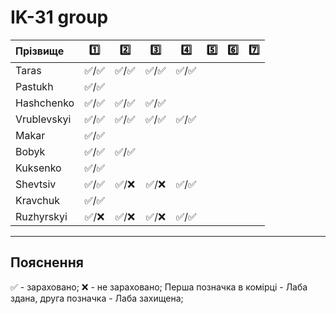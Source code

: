 # IK-31 group

| Прізвище      | :one: | :two: | :three: | :four: | :five: | :six: | :seven: |
| :---------- |:-----:| :----:| :----:| :----:| :----:| :----:| :----:|
| Taras       |:white_check_mark:/:white_check_mark:|:white_check_mark:/:white_check_mark:|:white_check_mark:/:white_check_mark:|:white_check_mark:/:white_check_mark:|
| Pastukh     |:white_check_mark:/:white_check_mark:|
| Hashchenko  |:white_check_mark:/:white_check_mark:|:white_check_mark:/:white_check_mark:|:white_check_mark:/:white_check_mark:|
| Vrublevskyi |:white_check_mark:/:white_check_mark:|:white_check_mark:/:white_check_mark:|:white_check_mark:/:white_check_mark:|:white_check_mark:/:white_check_mark:|
| Makar       |:white_check_mark:/:white_check_mark:|
| Bobyk       |:white_check_mark:/:white_check_mark:|:white_check_mark:/:white_check_mark:|
| Kuksenko    |:white_check_mark:/:white_check_mark:|
| Shevtsiv    |:white_check_mark:/:white_check_mark:|:white_check_mark:/:x:|:white_check_mark:/:x:|:white_check_mark:/:white_check_mark:|
| Kravchuk    |:white_check_mark:/:white_check_mark:|
| Ruzhyrskyi  |:white_check_mark:/:x:|:white_check_mark:/:x:|:white_check_mark:/:x:|:white_check_mark:/:white_check_mark:|  

---
## Пояснення
:white_check_mark: - зараховано;
:x: - не зараховано;
Перша позначка в комірці - Лаба здана, друга позначка - Лаба захищена;


